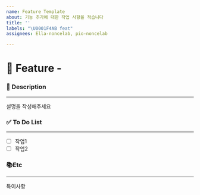 ```yaml
---
name: Feature Template
about: 기능 추가에 대한 작업 사항을 적습니다
title: ''
labels: "\U0001F4AB feat"
assignees: Ella-noncelab, pio-noncelab

---
```


# 🚀 Feature - <!--( 작업 내용 )-->
<!-- 위 작업내용 주석에 어떤 기능인지 적어주세요 -->


### 📝 Description

---
<!-- 아래에 설명을 적어주세요 -->
설명을 작성해주세요

### ✅ To Do List

---
<!-- 아래에 어떤 작업을 해야 하는지 적어주세요 -->
- [ ] 작업1
- [ ] 작업2

### 📚Etc

---
<!-- 작업 중 특이사항이 생기면 적어주세요 -->
특이사항
 
